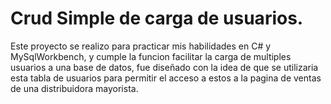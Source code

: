 <h1>Crud Simple de carga de usuarios.</h1>

<p>Este proyecto se realizo para practicar mis habilidades en C# y MySqlWorkbench, y cumple la funcion facilitar la carga de multiples usuarios a una base de datos, fue diseñado con la idea de que se utilizaria esta tabla de usuarios para permitir el acceso a estos a la pagina de ventas de una distribuidora mayorista.</p>
